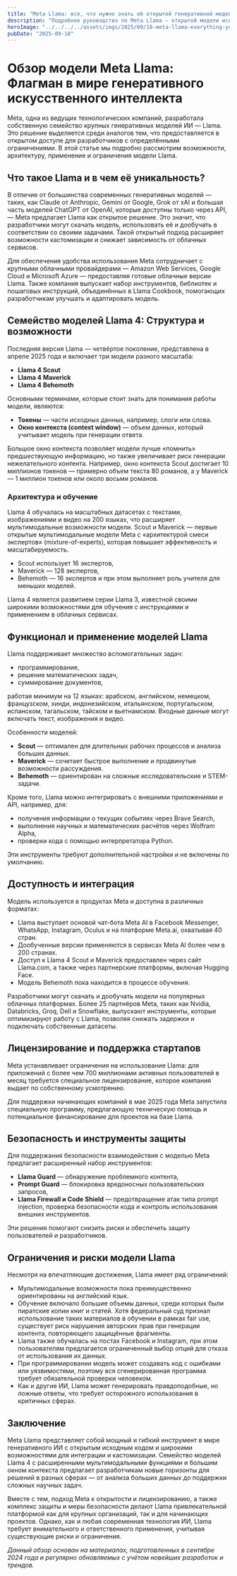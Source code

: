 ```yaml
---
title: "Meta Llama: все, что нужно знать об открытой генеративной модели ИИ"
description: "Подробное руководство по Meta Llama — открытой модели искусственного интеллекта для генерации текста и других задач."
heroImage: "../../../../assets/imgs/2025/09/18-meta-llama-everything-you-need-to-know.webp"
pubDate: "2025-09-18"
---
```


# Обзор модели Meta Llama: Флагман в мире генеративного искусственного интеллекта

Meta, одна из ведущих технологических компаний, разработала собственную семейство крупных генеративных моделей ИИ — Llama. Это решение выделяется среди аналогов тем, что предоставляется в открытом доступе для разработчиков с определёнными ограничениями. В этой статье мы подробно рассмотрим возможности, архитектуру, применение и ограничения модели Llama.


## Что такое Llama и в чем её уникальность?

В отличие от большинства современных генеративных моделей — таких, как Claude от Anthropic, Gemini от Google, Grok от xAI и большая часть моделей ChatGPT от OpenAI, которые доступны только через API, — Meta предлагает Llama как открытое решение. Это значит, что разработчики могут скачать модель, использовать её и дообучать в соответствии со своими задачами. Такой открытый подход расширяет возможности кастомизации и снижает зависимость от облачных сервисов.

Для обеспечения удобства использования Meta сотрудничает с крупными облачными провайдерами — Amazon Web Services, Google Cloud и Microsoft Azure — предоставляя готовые облачные версии Llama. Также компания выпускает набор инструментов, библиотек и пошаговых инструкций, объединённых в Llama Cookbook, помогающих разработчикам улучшать и адаптировать модель.


## Семейство моделей Llama 4: Структура и возможности

Последняя версия Llama — четвёртое поколение, представлена в апреле 2025 года и включает три модели разного масштаба:

- **Llama 4 Scout**
- **Llama 4 Maverick**
- **Llama 4 Behemoth**

Основными терминами, которые стоит знать для понимания работы модели, являются:

- **Токены** — части исходных данных, например, слоги или слова.
- **Окно контекста (context window)** — объем данных, который учитывает модель при генерации ответа.

Большое окно контекста позволяет модели лучше «помнить» предшествующую информацию, но также увеличивает риск генерации нежелательного контента. Например, окно контекста Scout достигает 10 миллионов токенов — примерно объем текста 80 романов, а у Maverick — 1 миллион токенов или около восьми романов.

### Архитектура и обучение

Llama 4 обучалась на масштабных датасетах с текстами, изображениями и видео на 200 языках, что расширяет мультимодальные возможности модели. Scout и Maverick — первые открытые мульти­модальные модели Meta с «архитектурой смеси экспертов» (mixture-of-experts), которая повышает эффективность и масштабируемость.

- Scout использует 16 экспертов,
- Maverick — 128 экспертов,
- Behemoth — 16 экспертов и при этом выполняет роль учителя для меньших моделей.

Llama 4 является развитием серии Llama 3, известной своими широкими возможностями для обучения с инструкциями и применением в облачных сервисах.


## Функционал и применение моделей Llama

Llama поддерживает множество вспомогательных задач:

- программирование,
- решение математических задач,
- суммирование документов,

работая минимум на 12 языках: арабском, английском, немецком, французском, хинди, индонезийском, итальянском, португальском, испанском, тагальском, тайском и вьетнамском. Входные данные могут включать текст, изображения и видео.

Особенности моделей:

- **Scout** — оптимален для длительных рабочих процессов и анализа больших данных.
- **Maverick** — сочетает быстрое выполнение и продвинутые возможности рассуждения.
- **Behemoth** — ориентирован на сложные исследовательские и STEM-задачи.

Кроме того, Llama можно интегрировать с внешними приложениями и API, например, для:

- получения информации о текущих событиях через Brave Search,
- выполнения научных и математических расчётов через Wolfram Alpha,
- проверки кода с помощью интерпретатора Python.

Эти инструменты требуют дополнительной настройки и не включены по умолчанию.


## Доступность и интеграция

Модель используется в продуктах Meta и доступна в различных форматах:

- Llama выступает основой чат-бота Meta AI в Facebook Messenger, WhatsApp, Instagram, Oculus и на платформе Meta.ai, охватывая 40 стран.
- Дообученные версии применяются в сервисах Meta AI более чем в 200 странах.
- Доступ к Llama 4 Scout и Maverick предоставлен через сайт Llama.com, а также через партнерские платформы, включая Hugging Face.
- Модель Behemoth пока находится в процессе обучения.

Разработчики могут скачать и дообучать модели на популярных облачных платформах. Более 25 партнёров Meta, таких как Nvidia, Databricks, Groq, Dell и Snowflake, выпускают инструменты, которые оптимизируют работу с Llama, позволяя снижать задержки и подключать собственные датасеты.


## Лицензирование и поддержка стартапов

Meta устанавливает ограничения на использование Llama: для приложений с более чем 700 миллионами активных пользователей в месяц требуется специальное лицензирование, которое компания выдает по собственному усмотрению.

Для поддержки начинающих компаний в мае 2025 года Meta запустила специальную программу, предлагающую техническую помощь и потенциальное финансирование для проектов на базе Llama.


## Безопасность и инструменты защиты

Для поддержания безопасности взаимодействия с моделью Meta предлагает расширенный набор инструментов:

- **Llama Guard** — обнаружение проблемного контента,
- **Prompt Guard** — блокировка вредоносных пользовательских запросов,
- **Llama Firewall и Code Shield** — предотвращение атак типа prompt injection, проверка безопасности кода и контроль использования внешних инструментов.

Эти решения помогают снизить риски и обеспечить защиту пользователей и разработчиков.


## Ограничения и риски модели Llama

Несмотря на впечатляющие достижения, Llama имеет ряд ограничений:

- Мульти­модальные возможности пока преимущественно ориентированы на английский язык.
- Обучение включало большие объемы данных, среди которых были пиратские копии книг и статей. Хотя федеральный суд признал использование таких материалов в обучении в рамках fair use, существует риск нарушения авторских прав при генерации контента, повторяющего защищённые фрагменты.
- Llama также обучалась на постах Facebook и Instagram, при этом пользователям предлагается ограниченный выбор опций для отказа от использования их данных.
- При программировании модель может создавать код с ошибками или уязвимостями, поэтому вся сгенерированная программа требует обязательной проверки человеком.
- Как и другие ИИ, Llama может генерировать правдоподобные, но ложные ответы, что требует осторожного использования в критичных сферах.


## Заключение

Meta Llama представляет собой мощный и гибкий инструмент в мире генеративного ИИ с открытым исходным кодом и широкими возможностями для интеграции и кастомизации. Семейство моделей Llama 4 с расширенными мультимодальными функциями и большим окном контекста предлагает разработчикам новые горизонты для решений в разных сферах — от анализа больших данных до поддержки сложных научных задач.

Вместе с тем, подход Meta к открытости и лицензированию, а также комплекс защиты и меры безопасности делают Llama привлекательной платформой как для крупных организаций, так и для начинающих проектов. Однако, как и любая современная технология ИИ, Llama требует внимательного и ответственного применения, учитывая существующие риски и ограничения.


*Данный обзор основан на материалах, подготовленных в сентябре 2024 года и регулярно обновляемых с учётом новейших разработок и трендов.*